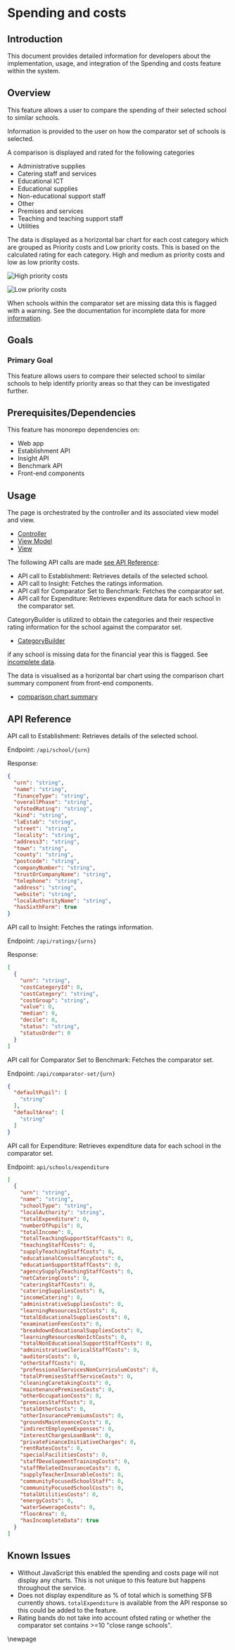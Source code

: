 # Spending and costs

## Introduction

This document provides detailed information for developers about the implementation, usage, and integration of the Spending and costs feature within the system.

## Overview

This feature allows a user to compare the spending of their selected school to similar schools.

Information is provided to the user on how the comparator set of schools is selected.

A comparison is displayed and rated for the following categories

- Administrative supplies
- Catering staff and services
- Educational ICT
- Educational supplies
- Non-educational support staff
- Other
- Premises and services
- Teaching and teaching support staff
- Utilities

The data is displayed as a horizontal bar chart for each cost category which are grouped as Priority costs and Low priority costs. This is based on the calculated rating for each category. High and medium as priority costs and low as low priority costs.

![High priority costs](./images/spending-and-costs-ui-1.png)

![Low priority costs](./images/spending-and-costs-ui-2.png)

When schools within the comparator set are missing data this is flagged with a warning. See the documentation for incomplete data for more [information](./3_Incomplete-Data.md).

## Goals

### Primary Goal

This feature allows users to compare their selected school to similar schools to help identify priority areas so that they can be investigated further.

## Prerequisites/Dependencies

This feature has monorepo dependencies on:

- Web app
- Establishment API
- Insight API
- Benchmark API
- Front-end components

## Usage

The page is orchestrated by the controller and its associated view model and view.

- [Controller](../../web/src/Web.App/Controllers/SchoolSpendingController.cs)
- [View Model](../../web/src/Web.App/ViewModels/SchoolSpendingViewModel.cs)
- [View](../../web/src/Web.App/Views/SchoolSpending/Index.cshtml)

The following API calls are made [see API Reference](#api-reference):

- API call to Establishment: Retrieves details of the selected school.
- API call to Insight: Fetches the ratings information.
- API call for Comparator Set to Benchmark: Fetches the comparator set.
- API call for Expenditure: Retrieves expenditure data for each school in the comparator set.

CategoryBuilder is utilized to obtain the categories and their respective rating information for the school against the comparator set.

- [CategoryBuilder](../../web/src/Web.App/Domain/CostCategories.cs)

if any school is missing data for the financial year this is flagged. See [incomplete data](./3_Incomplete-Data.md).

The data is visualised as a horizontal bar chart using the comparison chart summary component from front-end components.

- [comparison chart summary](../../front-end-components/src/composed/comparison-chart-summary/composed.tsx)

## API Reference

API call to Establishment: Retrieves details of the selected school.

Endpoint: `/api/school/{urn}`

Response:

```json
{
  "urn": "string",
  "name": "string",
  "financeType": "string",
  "overallPhase": "string",
  "ofstedRating": "string",
  "kind": "string",
  "laEstab": "string",
  "street": "string",
  "locality": "string",
  "address3": "string",
  "town": "string",
  "county": "string",
  "postcode": "string",
  "companyNumber": "string",
  "trustOrCompanyName": "string",
  "telephone": "string",
  "address": "string",
  "website": "string",
  "localAuthorityName": "string",
  "hasSixthForm": true
}
```

API call to Insight: Fetches the ratings information.

Endpoint: `/api/ratings/{urns}`

Response:

```json
[
  {
    "urn": "string",
    "costCategoryId": 0,
    "costCategory": "string",
    "costGroup": "string",
    "value": 0,
    "median": 0,
    "decile": 0,
    "status": "string",
    "statusOrder": 0
  }
]
```

API call for Comparator Set to Benchmark: Fetches the comparator set.

Endpoint: `/api/comparator-set/{urn}`

```json
{
  "defaultPupil": [
    "string"
  ],
  "defaultArea": [
    "string"
  ]
}
```

API call for Expenditure: Retrieves expenditure data for each school in the comparator set.

Endpoint: `api/schools/expenditure`

```json
[
  {
    "urn": "string",
    "name": "string",
    "schoolType": "string",
    "localAuthority": "string",
    "totalExpenditure": 0,
    "numberOfPupils": 0,
    "totalIncome": 0,
    "totalTeachingSupportStaffCosts": 0,
    "teachingStaffCosts": 0,
    "supplyTeachingStaffCosts": 0,
    "educationalConsultancyCosts": 0,
    "educationSupportStaffCosts": 0,
    "agencySupplyTeachingStaffCosts": 0,
    "netCateringCosts": 0,
    "cateringStaffCosts": 0,
    "cateringSuppliesCosts": 0,
    "incomeCatering": 0,
    "administrativeSuppliesCosts": 0,
    "learningResourcesIctCosts": 0,
    "totalEducationalSuppliesCosts": 0,
    "examinationFeesCosts": 0,
    "breakdownEducationalSuppliesCosts": 0,
    "learningResourcesNonIctCosts": 0,
    "totalNonEducationalSupportStaffCosts": 0,
    "administrativeClericalStaffCosts": 0,
    "auditorsCosts": 0,
    "otherStaffCosts": 0,
    "professionalServicesNonCurriculumCosts": 0,
    "totalPremisesStaffServiceCosts": 0,
    "cleaningCaretakingCosts": 0,
    "maintenancePremisesCosts": 0,
    "otherOccupationCosts": 0,
    "premisesStaffCosts": 0,
    "totalOtherCosts": 0,
    "otherInsurancePremiumsCosts": 0,
    "groundsMaintenanceCosts": 0,
    "indirectEmployeeExpenses": 0,
    "interestChargesLoanBank": 0,
    "privateFinanceInitiativeCharges": 0,
    "rentRatesCosts": 0,
    "specialFacilitiesCosts": 0,
    "staffDevelopmentTrainingCosts": 0,
    "staffRelatedInsuranceCosts": 0,
    "supplyTeacherInsurableCosts": 0,
    "communityFocusedSchoolStaff": 0,
    "communityFocusedSchoolCosts": 0,
    "totalUtilitiesCosts": 0,
    "energyCosts": 0,
    "waterSewerageCosts": 0,
    "floorArea": 0,
    "hasIncompleteData": true
  }
]
```

## Known Issues

- Without JavaScript this enabled the spending and costs page will not display any charts. This is not unique to this feature but happens throughout the service.
- Does not display expenditure as % of total which is something SFB currently shows. `totalExpenditure` is available from the API response so this could be added to the feature.
- Rating bands do not take into account ofsted rating or whether the comparator set contains >=10 "close range schools".

<!-- Leave the rest of this page blank -->
\newpage
